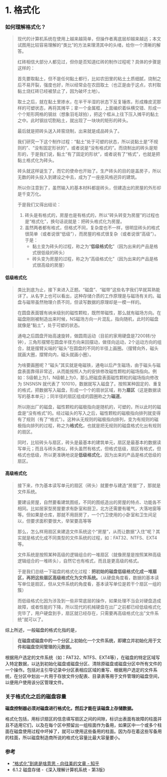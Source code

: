 # 1. 格式化

### 如何理解格式化？

> 现代的计算机系统在使用上越来越简单，但操作者离底层却越来越远；本文试图用比较容易理解的“类比”的方法来理清其中的头绪，给你一个清晰的解答。
>
> 红砖相信大部分人都见过，但你是否知道红砖的制作过程呢？具体的步骤是这样的：
>
> 首先要取黏土，但不是任何黏土都行，比如农田里的粘土土质细腻，烧制之后不易开裂，强度也好，所以经常会在农田取土（也正是由于这点，农村取黏土烧红砖已经被禁止了，因为破坏土地）。
>
> 取土之后，就在黏土里掺水，在半干半湿的状态下反复锤炼，形成橡皮泥那样的可塑状态，再将其摊平；拿一个金属框，上面编织着纵横交错、形成一个个矩形网格的钢丝（想象羽毛球拍），把这个框从上往下压入摊平的黏土之中。此时钢丝切割粘土，就出现了一块块的矩形的砖头。
>
> 最后就是把砖头送入砖窑烧制，出来就是成品砖头了。
>
> 我们研究一下这个制作过程：“黏土”处于可塑的状态，所以说黏土是“不规则的”、“没有固定形状的”，或者说是“没有格式的”。而烧制出的砖头是矩形的，于是我们说，黏土“有了固定的形状”，或者说有了“格式”，也就是把黏土格式化为砖头。
>
> 砖头就这样诞生了，而它的使命也开始了。生产砖头的目的是盖房子，所以无数的砖头投入到建设之中去，成为了一座座风格迥异的建筑。
>
> 所以你注意到了，虽然输入的基本材料都是砖头，但建造出的房屋的外形却是千变万化。
>
> 于是我们又得出结论：
> 1. 砖头是有格式的，房屋也是有格式的，所以“砖头转变为房屋”的过程也是“格式化”，换句话说就是：把砖头格式化为房屋。
> 2. 虽然两者都有格式，但格式不同，复杂度也不一样，很明显砖头的格式很简单（或者说很“低级”），而房屋的格式很复杂（或者说很“高级”）。于是：
>     - 黏土变为砖头的过程，称之为“**低级格式化**”（因为出来的产品是格式很低级的砖头）
>     - 砖头变为房屋的过程，称之为“高级格式化”（因为出来的产品是格式很高级的房屋）

#### 低级格式化

> 类比到底为止，接下来进入正题。“磁盘”、“磁带”这些名字我们早就耳熟能详了。从名字上也可以看出，这种存储介质的工作原理是与磁场有关的。磁盘与磁带虽然物理介质不同，但读写数据的原理却是一模一样的。
>
> 在圆盘表面镀有纳米级别的磁性颗粒，既然带磁性，那么就有磁场方向。在磁盘刚刚被制造出来时候，NS磁场方向一片混乱，指向随机，此时的磁盘就像是“黏土”，处于可塑的状态。
>
> 通电之后圆盘开始高速旋转，做圆周运动（目前的家用硬盘是7200转/分钟），三角形摆臂在圆盘半径方向来回摆动，做径向运动，2个运动方向的组合，就是摆臂尖端的“磁头”在圆盘的不同的半径上画圈。（摆臂向外，磁头就画大圈，摆臂向内，磁头就画小圈）。
>
> 为啥要画圈呢？“磁头”其实就是电磁铁，通电以后产生磁场，由于磁头与磁盘表面靠得非常近，从而能按照人为的安排修改磁性颗粒的磁场指向。例如：S级朝上为1，N级朝上为0，那么把磁盘表面磁性颗粒的磁场指向修改为 SNSNSN 就代表了 101010，数据就写入磁盘了。按照某种固定的、重复的格式，把数据写入磁盘，形成一个个的扇状区域，称为**扇区**（这是数据读写的基本单元）；同半径的扇区组成的圆圈称之为**磁道**。
>
> 所以刚出厂的磁盘，磁性颗粒的磁极指向是随机的，可塑的，所以此时的磁盘是“没有格式”的。经过磁头的写入之后，磁性颗粒的磁极指向排列就变得有了规则（有了“格式”）。这种从无规则的磁极指向排列，变为有规则的磁极指向排列的过程，称之为**格式化**，也就是把无规则的磁盘格式化出有规则的扇区。
>
> 同时，比较砖头与扇区，砖头是最基本的建筑单元，扇区是最基本的数据读写单元；而且与砖头类似，砖头虽然有格式，但格式低级，扇区有格式，但格式也低级，所以更准确地说是**低级格式化**，因为出来的产品是格式低级的扇区。

#### 高级格式化

> 接下来，作为基本读写单元的扇区（砖头）就要参与建造“房屋”了，那就是文件系统。
>
> 要建设房屋，自然要看建筑图纸，不同的图纸造出的房屋的特点、功能各不相同。比如居家型房屋要求有卧室和厨卫，北方还需要有暖气，大落地窗等等。但如果是仓库，那就不用厨房了，一个门卫使用的小卧室和卫生间足以，但要求面积要很大，举架要高等等
>
> 那么，怎么样用扇区来建造文件系统这个“房屋”，从而让数据“入住”呢？其实就是格式化成不同类型的文件系统的过程，如：FAT32、NTFS、EXT4等。
>
> 文件系统是按照某种高级的逻辑组合的一堆扇区（就像房屋是按照某种高级逻辑组合的一堆砖头），自然它也有格式，而且是更高级的格式。
>
> 于是我们总结一下磁盘的格式化过程：**把初始的磁盘低级格式化成一堆扇区，再把这些扇区高级格式化为文件系统。**（从硬盘角度看，数据的基本读写单位是扇区，但从文件系统的角度看，基本读写单位是若干个扇区一组的簇）
>
> 而低级格式化因为涉及到一些非常底层的操作，如果处理不当会对硬盘造成故障，或者性能的下降，所以现代的机械硬盘在出厂之前都已经低级格式化完毕了，用户硬盘到手，扇区就已经存在，只需要再高级格式化出"文件系统"就可以了。


综上所述，一般磁盘的格式化指的是，
> **在磁盘或磁盘中的一个分区上初始化一个文件系统，即建立并初始化用于文件和磁盘空间管理的元数据。**


根据用户选定的文件系统（如：FAT32、NTFS、EXT4等），在磁盘的特定区域写入特定数据，以达到初始化磁盘或磁盘分区、清除原磁盘或磁盘分区中所有文件的一个操作。包括对主引导记录中分区表相应区域的重写、根据用户选定的文件系统，在分区中划出一片用于存放文件分配表、目录表等用于文件管理的磁盘空间，以便用户使用该分区管理文件。


### 关于格式化之后的磁盘容量
**磁盘控制器必须对磁盘进行格式化，然后才能在该磁盘上存储数据。**

格式化包括，用标识扇区的信息填写扇区之间的间隙，标识出表面有故障的柱面并且不适用它们，以及在每个区中预留出一组柱面作为备用，如果区中一个或多个柱面在磁盘使用过程中坏掉了，就可以使用这些备用的柱面。因为存在着这些写备用的柱面，所以磁盘制造商所说的格式化容量比最大容量要小。


### 参考

- [“格式化”到底是啥意思 - 向往美的文章 - 知乎](https://zhuanlan.zhihu.com/p/53765040)
- 6.1.2 磁盘存储 -《深入理解计算机系统 - 第3版》
